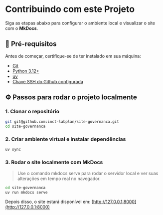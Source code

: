 # Contribuindo com este Projeto

Siga as etapas abaixo para configurar o ambiente local e visualizar o site com o **MkDocs**.

## 🧰 Pré-requisitos

Antes de começar, certifique-se de ter instalado em sua máquina:

- [Git](https://git-scm.com/)
- [Python 3.12+](https://www.python.org/downloads/)
- [uv](https://docs.astral.sh/uv/getting-started/installation/)
- [Chave SSH do Github configurada](https://www.youtube.com/watch?v=dWj3JEpM6nQ)

## ⚙️ Passos para rodar o projeto localmente

### 1. Clonar o repositório

```bash
git git@github.com:inct-labplan/site-governanca.git
cd site-governanca
```

### 2. Criar ambiente virtual e instalar dependências

```bash
uv sync
```

### 3. Rodar o site localmente com MkDocs

> Use o comando mkdocs serve para rodar o servidor local e ver suas alterações em tempo real no navegador.

```bash
cd site-governanca
uv run mkdocs serve
```
Depois disso, o site estará disponível em: [http://127.0.0.1:8000](http://127.0.0.1:8000)
